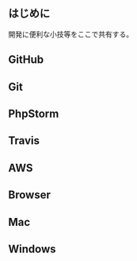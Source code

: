## はじめに
開発に便利な小技等をここで共有する。

## GitHub
## Git
## PhpStorm
## Travis
## AWS
## Browser
## Mac
## Windows
